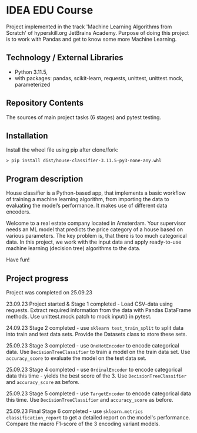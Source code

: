 # IDEA EDU Course

Project implemented in the track 'Machine Learning Algorithms from Scratch' of hyperskill.org JetBrains Academy. 
Purpose of doing this project is to work with Pandas and get to know some more Machine Learning.

## Technology / External Libraries

- Python 3.11.5,
- with packages: pandas, scikit-learn, requests, unittest, unittest.mock, parameterized

## Repository Contents

The sources of main project tasks (6 stages) and pytest testing.

## Installation

Install the wheel file using pip after clone/fork:

    > pip install dist/house-classifier-3.11.5-py3-none-any.whl

## Program description

House classifier is a Python-based app, that implements a basic workflow of training a machine learning algorithm,
from importing the data to evaluating the model’s performance. It makes use of different data encoders.

Welcome to a real estate company located in Amsterdam. Your supervisor needs an ML model that predicts the price category
of a house based on various parameters. The key problem is, that there is too much categorical data. In this project,
we work with the input data and apply ready-to-use machine learning (decision tree) algorithms to the data.

Have fun!

## Project progress

Project was completed on 25.09.23

23.09.23 Project started & Stage 1 completed - Load CSV-data using requests. Extract required information from the data
with Pandas DataFrame methods. Use unittest.mock.patch to mock input() in pytest.

24.09.23 Stage 2 completed - use `sklearn test_train_split` to split data into train and test data sets. Provide the
Datasets class to store these sets.

25.09.23 Stage 3 completed - use `OneHotEncoder` to encode categorical data. Use `DecisionTreeClassifier` to train a
model on the train data set. Use `accuracy_score` to evaluate the model on the test data set.

25.09.23 Stage 4 completed - use `OrdinalEncoder` to encode categorical data this time - yields the best score of the 3.
Use `DecisionTreeClassifier` and `accuracy_score` as before.
    
25.09.23 Stage 5 completed - use `TargetEncoder` to encode categorical data this time.
Use `DecisionTreeClassifier` and `accuracy_score` as before.

25.09.23 Final Stage 6 completed - use `sklearn.metrics classification_report` to get a detailed report on the
model's performance. Compare the macro F1-score of the 3 encoding variant models.